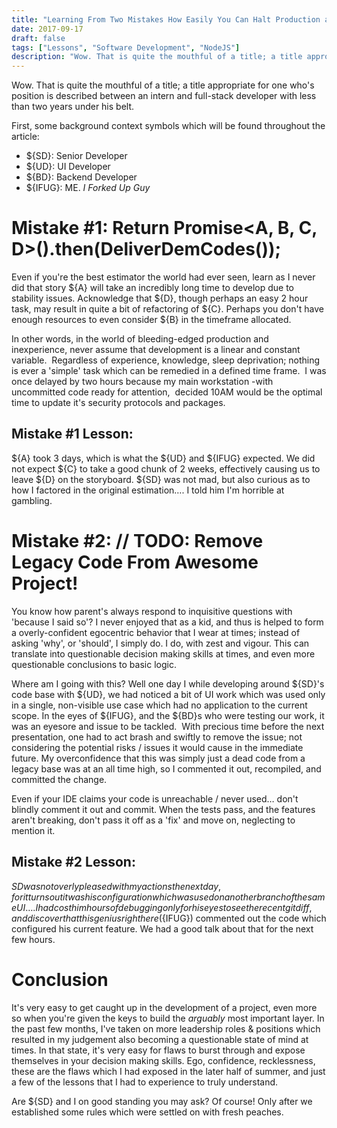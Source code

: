 ```yaml
---
title: "Learning From Two Mistakes How Easily You Can Halt Production as a Software Developer"
date: 2017-09-17
draft: false
tags: ["Lessons", "Software Development", "NodeJS"]
description: "Wow. That is quite the mouthful of a title; a title appropriate for one who's position is described between an intern and full-stack developer with less than two years under his belt."
---
```


Wow. That is quite the mouthful of a title; a title appropriate for one who's position is described between an intern and full-stack developer with less than two years under his belt.

First, some background context symbols which will be found throughout the article:

- ${SD}: Senior Developer
- ${UD}: UI Developer
- ${BD}: Backend Developer
- ${IFUG}: ME. _I Forked Up Guy_

# Mistake #1: Return Promise<A, B, C, D>().then(DeliverDemCodes());

Even if you're the best estimator the world had ever seen, learn as I never did that story ${A} will take an incredibly long time to develop due to stability issues. Acknowledge that ${D}, though perhaps an easy 2 hour task, may result in quite a bit of refactoring of ${C}. Perhaps you don't have enough resources to even consider ${B} in the timeframe allocated.

In other words, in the world of bleeding-edged production and inexperience, never assume that development is a linear and constant variable.  Regardless of experience, knowledge, sleep deprivation; nothing is ever a 'simple' task which can be remedied in a defined time frame.  I was once delayed by two hours because my main workstation -with uncommitted code ready for attention,  decided 10AM would be the optimal time to update it's security protocols and packages.

## **Mistake #1 Lesson:**

${A} took 3 days, which is what the ${UD} and ${IFUG} expected. We did not expect ${C} to take a good chunk of 2 weeks, effectively causing us to leave ${D} on the storyboard. ${SD} was not mad, but also curious as to how I factored in the original estimation…. I told him I'm horrible at gambling.

# Mistake #2: // TODO: Remove Legacy Code From Awesome Project!

You know how parent's always respond to inquisitive questions with 'because I said so'? I never enjoyed that as a kid, and thus is helped to form a overly-confident egocentric behavior that I wear at times; instead of asking 'why', or 'should', I simply do. I do, with zest and vigour. This can translate into questionable decision making skills at times, and even more questionable conclusions to basic logic.

Where am I going with this? Well one day I while developing around ${SD}'s code base with ${UD}, we had noticed a bit of UI work which was used only in a single, non-visible use case which had no application to the current scope. In the eyes of ${IFUG}, and the ${BD}s who were testing our work, it was an eyesore and issue to be tackled.  With precious time before the next presentation, one had to act brash and swiftly to remove the issue; not considering the potential risks / issues it would cause in the immediate future. My overconfidence that this was simply just a dead code from a legacy base was at an all time high, so I commented it out, recompiled, and committed the change.

Even if your IDE claims your code is unreachable / never used… don't blindly comment it out and commit. When the tests pass, and the features aren't breaking, don't pass it off as a 'fix' and move on, neglecting to mention it.

## **Mistake #2 Lesson:**

${SD} was not overly pleased with my actions the next day, for it turns out it was his configuration which was used on another branch of the same UI…. I had cost him hours of debugging only for his eyes to see the recent git diff, and discover that this genius right here (${IFUG}) commented out the code which configured his current feature. We had a good talk about that for the next few hours.

# Conclusion

It's very easy to get caught up in the development of a project, even more so when you're given the keys to build the _arguably_ most important layer. In the past few months, I've taken on more leadership roles & positions which resulted in my judgement also becoming a questionable state of mind at times. In that state, it's very easy for flaws to burst through and expose themselves in your decision making skills. Ego, confidence, recklessness, these are the flaws which I had exposed in the later half of summer, and just a few of the lessons that I had to experience to truly understand.

Are ${SD} and I on good standing you may ask? Of course! Only after we established some rules which were settled on with fresh peaches.
